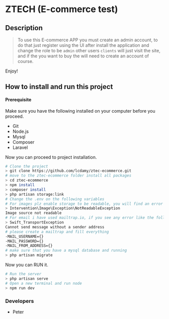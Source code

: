 # ZTECH (E-commerce test)

## Description

> To use this E-commerce APP you must create an admin account, to do that just register using the UI after install the application and change the role to be `admin` other users `clients` will just visit the site, and if the you want to buy the will need to create an account of course.

Enjoy!

## How to install and run this project

#### Prerequisite

Make sure you have the following installed on your computer before you proceed.

-   Git
-   Node.js
-   Mysql
-   Composer
-   Laravel

Now you can proceed to project installation.

```bash
# Clone the project
> git clone https://github.com/lcdamy/ztec-ecommerce.git
# move to the ztec-ecommerce folder install all packages
> cd ztec-ecommerce
> npm install
> composer install
> php artisan storage:link
# Change the .env on the following variables
# For images plz enable storage to be readable, you will find an error like the follow if you add a product without running that command
> Intervention\Image\Exception\NotReadableException
Image source not readable
# For email i have used mailtrap.io, if you see any error like the follow
> Swift_TransportException
Cannot send message without a sender address
# please create a mailtrap and fill everything
-MAIL_USERNAME={}
-MAIL_PASSWORD={}
-MAIL_FROM_ADDRESS={}
# make sure that you have a mysql database and running
> php artisan migrate

```

Now you can RUN it.

```bash
# Run the server
> php artisan serve
# Open a new terminal and run node
> npm run dev
```

### Developers

-   Peter

